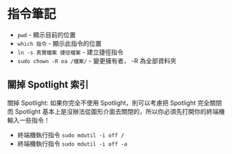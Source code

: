 # 指令筆記

* `pwd` - 顯示目前的位置
* `which 指令` - 顯示此指令的位置
* `ln -s 真實檔案 捷徑檔案` - 建立捷徑指令
* `sudo chown -R oa /檔案/` - 變更擁有者， -R 為全部資料夾

## 關掉 Spotlight 索引
關掉 Spotlight: 如果你完全不使用 Spotlight，則可以考慮把 Spotlight 完全關閉  
而 Spotlight 基本上是沒辦法從圖形介面去關閉的，所以你必須先打開你的終端機輸入一些指令！

* 終端機執行指令 `sudo mdutil -i off /`
* 終端機執行指令 `sudo mdutil -i off -a`
